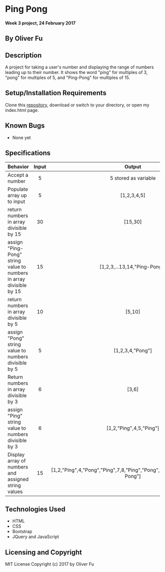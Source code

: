 # Ping Pong

#### Week 3 project, 24 February 2017

## By Oliver Fu

## Description
A project for taking a user's number and displaying the range of numbers leading up to their number. It shows the word "ping" for multiples of 3, "pong" for multiples of 5, and "Ping-Pong" for multiples of 15.

## Setup/Installation Requirements

Clone this [repository](https://github.com/ofu997/PingPong), download or switch to your directory, or open my index.html page.  

## Known Bugs
* None yet

## Specifications

| Behavior |   Input   |   Output   |
|----------|:---------:|:----------:|
| Accept a number| 5 | 5 stored as variable  |
| Populate array up to input | 5 | [1,2,3,4,5]|
| return numbers in array divisible by 15 | 30 | [15,30] |
| assign "Ping-Pong" string value to numbers in array divisible by 15| 15 | [1,2,3,...13,14,"Ping-Pong"]|
| return numbers in array divisible by 5|10|[5,10]|
| assign "Pong" string value to numbers divisible by 5|5|[1,2,3,4,"Pong"]|
| Return numbers in array divisible by 3|6|[3,6]|
|assign "Ping" string value to numbers divisible by 3|6|[1,2,"Ping",4,5,"Ping"]|
|Display array of numbers and assigned string values|15|[1,2,"Ping",4,"Pong","Ping",7,8,"Ping","Pong",11,"Ping",13,14,"Ping-Pong"]|



## Technologies Used

* HTML
* CSS
* Bootstrap
* JQuery and JavaScript

## Licensing and Copyright
MIT License
Copyright (c) 2017 by Oliver Fu
